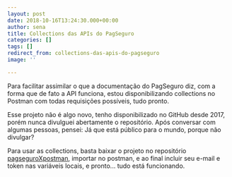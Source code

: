 ```yaml
---
layout: post
date: 2018-10-16T13:24:30.000+00:00
author: sena
title: Collections das APIs do PagSeguro
categories: []
tags: []
redirect_from: collections-das-apis-do-pagseguro
image: ''

---
```

Para facilitar assimilar o que a documentação do PagSeguro diz, com a forma que de fato a API funciona, estou disponibilizando collections no Postman com todas requisições possíveis, tudo pronto.<!--more-->

Esse projeto não é algo novo, tenho disponibilizado no GitHub desde 2017, porém nunca divulguei abertamente o repositório. Após conversar com algumas pessoas, pensei: Já que está público para o mundo, porque não divulgar?

Para usar as collections, basta baixar o projeto no repositório <a target="_blank" rel="external noreferrer nofollow" href="https://github.com/sounoob/pagseguroXpostman" title="Collections do postman para o PagSeguro" alt="Collections do postman para o PagSeguro">pagseguroXpostman</a>, importar no postman, e ao final incluir seu e-mail e token nas variáveis locais, e pronto... tudo está funcionando. 